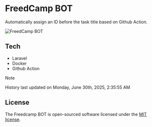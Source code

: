 # FreedCamp BOT

Automatically assign an ID before the task title based on Github Action.

![FreedCamp BOT](https://repository-images.githubusercontent.com/737932867/7d34798b-2680-471c-b089-a78a718d3d6a)

## Tech

- Laravel
- Docker
- Github Action

> [!NOTE]  
> History last updated on Monday, June 30th, 2025, 2:35:55 AM

## License

The Freedcamp BOT is open-sourced software licensed under the [MIT license](https://opensource.org/licenses/MIT).
